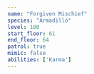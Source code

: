 ```yaml
---
name: "Forgiven Mischief"
species: "Armadillo"
level: 100
start_floor: 61
end_floor: 64
patrol: true
mimic: false
abilities: ['Karma']
---
```

